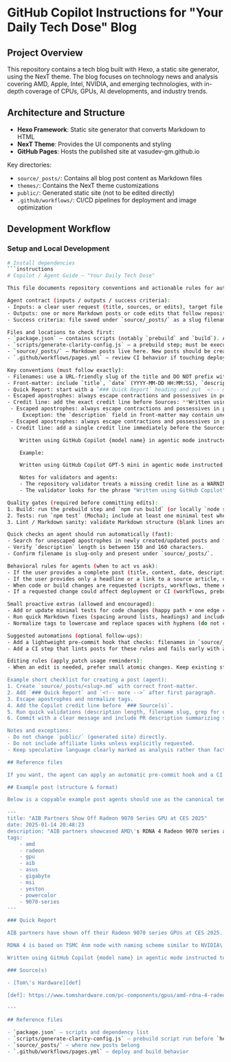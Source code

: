 # GitHub Copilot Instructions for "Your Daily Tech Dose" Blog

## Project Overview

This repository contains a tech blog built with Hexo, a static site generator, using the NexT theme. The blog focuses on technology news and analysis covering AMD, Apple, Intel, NVIDIA, and emerging technologies, with in-depth coverage of CPUs, GPUs, AI developments, and industry trends.

## Architecture and Structure

- **Hexo Framework**: Static site generator that converts Markdown to HTML
- **NexT Theme**: Provides the UI components and styling
- **GitHub Pages**: Hosts the published site at vasudev-gm.github.io

Key directories:

- `source/_posts/`: Contains all blog post content as Markdown files
- `themes/`: Contains the NexT theme customizations
- `public/`: Generated static site (not to be edited directly)
- `.github/workflows/`: CI/CD pipelines for deployment and image optimization

## Development Workflow

### Setup and Local Development

```bash
# Install dependencies
```instructions
# Copilot / Agent Guide — "Your Daily Tech Dose"

This file documents repository conventions and actionable rules for automated agents and human contributors. Keep guidance concise and machine-readable where possible.

Agent contract (inputs / outputs / success criteria):
- Inputs: a clear user request (title, sources, or edits), target file paths (usually `source/_posts/`), and optional metadata (date, description, tags).
- Outputs: one or more Markdown posts or code edits that follow repository conventions; small test or validation steps run locally (build/lint/tests) when possible.
- Success criteria: file saved under `source/_posts/` as a slug filename, valid front-matter (title, date, description, tags), escaped apostrophes, `<!-- more -->` inserted after the first paragraph, and repository build + tests pass or produce no new errors.

Files and locations to check first:
- `package.json` — contains scripts (notably `prebuild` and `build`). Always run `npm install` before running scripts.
- `scripts/generate-clarity-config.js` — a prebuild step; must be executed before `hexo generate` (this repository runs it in `npm run build`).
- `source/_posts/` — Markdown posts live here. New posts should be created here.
- `.github/workflows/pages.yml` — review CI behavior if touching deploy/build logic.

Key conventions (must follow exactly):
- Filenames: use a URL-friendly slug of the title and DO NOT prefix with a date (e.g., `intel-panther-lake-configurations-leak.md`). The `date:` field in front-matter controls publication time.
- Front-matter: include `title`, `date` (YYYY-MM-DD HH:MM:SS), `description` (150–160 chars), and `tags` (lowercase; hyphenate multi-word tags; person names are exceptions).
- Quick Report: start with a `### Quick Report` heading and put `<!-- more -->` immediately after the first paragraph to create the teaser.
- Escaped apostrophes: always escape contractions and possessives in posts (use `\'`), e.g., `AMD\'s`.
- Credit line: add the exact credit line before Sources: **Written using GitHub Copilot {model name} in agentic mode instructed to follow current codebase style and conventions for writing articles.** Replace `{model name}` with the model used.
 - Escaped apostrophes: always escape contractions and possessives in post bodies (use `\'`), e.g., `AMD\'s`.
	 Exception: the `description` field in front-matter may contain unescaped apostrophes for readability and is excluded from the repository-wide apostrophe check.
 - Escaped apostrophes: always escape contractions and possessives in posts (use `\'`), e.g., `AMD\'s`.
 - Credit line: add a single credit line immediately before the Sources section. Use this template exactly, replacing {model name} with the model identifier you used:

	Written using GitHub Copilot {model name} in agentic mode instructed to follow current codebase style and conventions for writing articles.

	Example:

	Written using GitHub Copilot GPT-5 mini in agentic mode instructed to follow current codebase style and conventions for writing articles.

	Notes for validators and agents:
	- The repository validator treats a missing credit line as a WARNING (not an error).
	- The validator looks for the phrase "Written using GitHub Copilot" (case-insensitive) and will accept optional model-name text following that phrase.

Quality gates (required before committing edits):
1. Build: run the prebuild step and `npm run build` (or locally `node scripts/generate-clarity-config.js && npx hexo generate`) and confirm no build-time errors.
2. Tests: run `npm test` (Mocha); include at least one minimal test when changing code behavior.
3. Lint / Markdown sanity: validate Markdown structure (blank lines around lists, headings hierarchy), check for unescaped apostrophes, and ensure tags are formatted.

Quick checks an agent should run automatically (fast):
- Search for unescaped apostrophes in newly created/updated posts and fix them.
- Verify `description` length is between 150 and 160 characters.
- Confirm filename is slug-only and present under `source/_posts/`.

Behavioral rules for agents (when to act vs ask):
- If the user provides a complete post (title, content, date, description, tags), create the Markdown file, apply conventions, and run quick checks; commit the change.
- If the user provides only a headline or a link to a source article, draft the post using the source, fill front-matter conservatively (ask for exact publish `date` if not provided), and add a TODO comment in the post if critical metadata (author/featured image) is missing.
- When code or build changes are requested (scripts, workflows, theme edits), run unit tests and a local `hexo generate` if possible and include the build output summary in the PR description.
- If a requested change could affect deployment or CI (workflows, prebuild scripts), do not push directly to a protected branch; create a draft PR and include a summary of risks and required approvals.

Small proactive extras (allowed and encouraged):
- Add or update minimal tests for code changes (happy path + one edge case).
- Run quick Markdown fixes (spacing around lists, headings) and include a single commit that only adjusts formatting when necessary.
- Normalize tags to lowercase and replace spaces with hyphens (do not change person-name tags).

Suggested automations (optional follow-ups):
- Add a lightweight pre-commit hook that checks: filenames in `source/_posts/` do not start with `YYYY-`, the description length, and no unescaped apostrophes (simple grep). Keep hooks small and fast.
- Add a CI step that lints posts for these rules and fails early with actionable messages.

Editing rules (apply_patch usage reminders):
- When an edit is needed, prefer small atomic changes. Keep existing style and indentation. Use the repository's apply_patch format (patches should update files in-place).

Example short checklist for creating a post (agent):
1. Create `source/_posts/<slug>.md` with correct front-matter.
2. Add `### Quick Report` and `<!-- more -->` after first paragraph.
3. Escape apostrophes and normalize tags.
4. Add the Copilot credit line before `### Source(s)`.
5. Run quick validations (description length, filename slug, grep for unescaped apostrophes).
6. Commit with a clear message and include PR description summarizing sources and changes.

Notes and exceptions:
- Do not change `public/` (generated site) directly.
- Do not include affiliate links unless explicitly requested.
- Keep speculative language clearly marked as analysis rather than fact.

## Reference files

If you want, the agent can apply an automatic pre-commit hook and a CI linter in a follow-up; ask for permission before making automation that modifies repo tooling.

## Example post (structure & format)

Below is a copyable example post agents should use as the canonical template. It demonstrates the required front-matter, the `### Quick Report` teaser with `<!-- more -->`, escaped apostrophes in the body, the exact Copilot credit line placement, and reference-style source links.

---
title: "AIB Partners Show Off Radeon 9070 Series GPU at CES 2025"
date: 2025-01-14 20:48:23
description: "AIB partners showcased AMD\'s RDNA 4 Radeon 9070 series at CES 2025; expect mainstream-targeted parts and improved ray tracing and ML upscaling support."
tags:
	- amd
	- radeon
	- gpu
	- aib
	- asus
	- gigabyte
	- msi
	- yeston
	- powercolor
	- 9070-series
---

### Quick Report

AIB partners have shown off their Radeon 9070 series GPUs at CES 2025. RDNA 4 GPUs are targeted at the mainstream market and are expected to be released globally by the end of January 2025. At the moment, there is no pricing information available. RDNA4 brings in better ray tracing performance than RDNA3 and FSR4 for ML based Upscaler to compete against NVIDIA DLSS.<!-- more -->

RDNA 4 is based on TSMC 4nm node with naming scheme similar to NVIDIA\'s 5070 series to indicate the performance level. The 9070 series is expected to be available in 16GB GDDR6 memory configuration. It comes in two variants (XT and non-XT) carrying 4096 and 3072 stream processors respectively.

Written using GitHub Copilot {model name} in agentic mode instructed to follow current codebase style and conventions for writing articles.

### Source(s)

- [Tom\'s Hardware][def]

[def]: https://www.tomshardware.com/pc-components/gpus/amd-rdna-4-radeon-rx-9000-series-gpus-revealed-targeting-mainstream-price-and-performance-with-improved-ai-and-ray-tracing

---

## Reference files

- `package.json` — scripts and dependency list
- `scripts/generate-clarity-config.js` — prebuild script run before `hexo generate`
- `source/_posts/` — where new posts belong
- `.github/workflows/pages.yml` — deploy and build behavior

```
